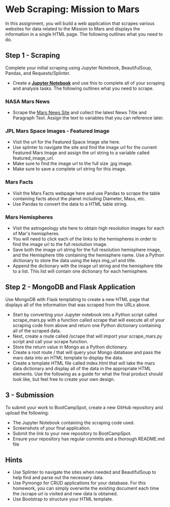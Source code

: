 # Web Scraping: Mission to Mars
In this assignment, you will build a web application that scrapes various websites for data related to the Mission to Mars and displays the information in a single HTML page. The following outlines what you need to do.

## Step 1 - Scraping
Complete your initial scraping using Jupyter Notebook, BeautifulSoup, Pandas, and Requests/Splinter.
* Create a [**Jupyter Notebook**](Missions_to_Mars/mission_to_mars.ipynb) and use this to complete all of your scraping and analysis tasks. 
The following outlines what you need to scrape.

### NASA Mars News
* Scrape the [Mars News Site]() and collect the latest News Title and Paragraph Text. Assign the text to variables that you can reference later.

### JPL Mars Space Images - Featured Image
* Visit the url for the Featured Space Image site here.
* Use splinter to navigate the site and find the image url for the current Featured Mars Image and assign the url string to a variable called featured_image_url.
* Make sure to find the image url to the full size .jpg image.
* Make sure to save a complete url string for this image.

### Mars Facts
* Visit the Mars Facts webpage here and use Pandas to scrape the table containing facts about the planet including Diameter, Mass, etc.
* Use Pandas to convert the data to a HTML table string.

### Mars Hemispheres
* Visit the astrogeology site here to obtain high resolution images for each of Mar's hemispheres.
* You will need to click each of the links to the hemispheres in order to find the image url to the full resolution image.
* Save both the image url string for the full resolution hemisphere image, and the Hemisphere title containing the hemisphere name. Use a Python dictionary to store the data using the keys img_url and title.
* Append the dictionary with the image url string and the hemisphere title to a list. This list will contain one dictionary for each hemisphere.

## Step 2 - MongoDB and Flask Application
Use MongoDB with Flask templating to create a new HTML page that displays all of the information that was scraped from the URLs above.
* Start by converting your Jupyter notebook into a Python script called scrape_mars.py with a function called scrape that will execute all of your scraping code from above and return one Python dictionary containing all of the scraped data.
* Next, create a route called /scrape that will import your scrape_mars.py script and call your scrape function.
* Store the return value in Mongo as a Python dictionary.
* Create a root route / that will query your Mongo database and pass the mars data into an HTML template to display the data.
* Create a template HTML file called index.html that will take the mars data dictionary and display all of the data in the appropriate HTML elements. Use the following as a guide for what the final product should look like, but feel free to create your own design.

## 3 - Submission
To submit your work to BootCampSpot, create a new GitHub repository and upload the following:
* The Jupyter Notebook containing the scraping code used.
* Screenshots of your final application.
* Submit the link to your new repository to BootCampSpot.
* Ensure your repository has regular commits and a thorough README.md file

## Hints
* Use Splinter to navigate the sites when needed and BeautifulSoup to help find and parse out the necessary data.
* Use Pymongo for CRUD applications for your database. For this homework, you can simply overwrite the existing document each time the /scrape url is visited and new data is obtained.
* Use Bootstrap to structure your HTML template.
